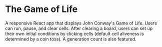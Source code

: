 # The Game of Life
A responsive React app that displays John Conway's Game of Life. Users can run, pause, and clear cells. After clearing a board, users can set up their own initial conditions by clicking cells (default cell aliveness is determined by a coin toss). A generation count is also featured.
